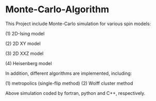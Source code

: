# Monte-Carlo-Algorithm

This Project include Monte-Carlo simulation for various spin models:

(1) 2D-Ising model 

(2) 2D XY model 

(3) 2D XXZ model 

(4) Heisenberg model

In addition, different algorithms are implemented, including:

(1) metropolics (single-flip method) (2) Wolff cluster method 

Above simulation coded by fortran, python and C++, respectively.  
